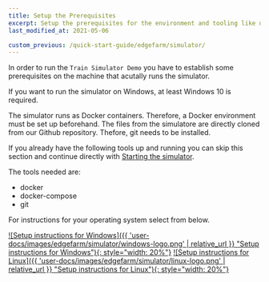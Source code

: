 ```yaml
---
title: Setup the Prerequisites
excerpt: Setup the prerequisites for the environment and tooling like docker, docker-compose, git
last_modified_at: 2021-05-06

custom_previous: /quick-start-guide/edgefarm/simulator/
---
```

In order to run the `Train Simulator Demo` you have to establish some prerequisites on the machine that acutally runs the simulator.

If you want to run the simulator on Windows, at least Windows 10 is required.

The simulator runs as Docker containers. Therefore, a Docker environment must be set up beforehand. The files from the simulatore are directly cloned from our Github repository. Thefore, git needs to be installed.

If you already have the following tools up and running you can skip this section and continue directly with [Starting the simulator](/quick-start-guide/edgefarm/simulator/start-simulator/).

The tools needed are:

* docker
* docker-compose
* git

For instructions for your operating system select from below.

[![Setup instructions for Windows]({{ 'user-docs/images/edgefarm/simulator/windows-logo.png' | relative_url }} "Setup instructions for Windows"){: style="width: 20%"}](/quick-start-guide/edgefarm/simulator/prerequisites/windows/) [![Setup instructions for Linux]({{ 'user-docs/images/edgefarm/simulator/linux-logo.png' | relative_url }} "Setup instructions for Linux"){: style="width: 20%"}](/quick-start-guide/edgefarm/simulator/prerequisites/linux/) 
